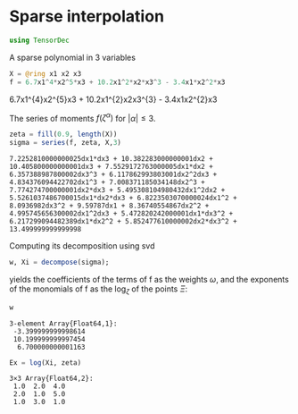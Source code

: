 
# Sparse interpolation


```julia
using TensorDec
```

A sparse polynomial in 3 variables


```julia
X = @ring x1 x2 x3
f = 6.7x1^4*x2^5*x3 + 10.2x1^2*x2*x3^3 - 3.4x1*x2^2*x3
```




6.7x1^{4}x2^{5}x3 + 10.2x1^{2}x2x3^{3} - 3.4x1x2^{2}x3



The series of moments $f(\zeta^{\alpha})$ for $|\alpha|\leq 3$.


```julia
zeta = fill(0.9, length(X))
sigma = series(f, zeta, X,3)
```




    7.2252810000000025dx1*dx3 + 10.382283000000001dx2 + 10.405800000000001dx3 + 7.5529172763000005dx1*dx2 + 6.357388987800002dx3^3 + 6.117862993803001dx2^2dx3 + 4.834376094422702dx1^3 + 7.008371185034148dx2^3 + 7.774274700000001dx2*dx3 + 5.495308104980432dx1^2dx2 + 5.5261037486700015dx1*dx2*dx3 + 6.8223503070000024dx1^2 + 8.0936982dx3^2 + 9.59787dx1 + 8.36740554867dx2^2 + 4.995745656300002dx1^2dx3 + 5.472820242000001dx1*dx3^2 + 6.217299094482389dx1*dx2^2 + 5.852477610000002dx2*dx3^2 + 13.499999999999998



Computing its decomposition using svd


```julia
w, Xi = decompose(sigma);
```

yields the coefficients of the terms of f as the weights $\omega$, and the exponents of the monomials of f as the $\log_{\zeta}$ of the points $\Xi$:


```julia
w
```




    3-element Array{Float64,1}:
     -3.399999999998614
     10.199999999997454
      6.700000000001163




```julia
Ex = log(Xi, zeta)
```




    3×3 Array{Float64,2}:
     1.0  2.0  4.0
     2.0  1.0  5.0
     1.0  3.0  1.0


